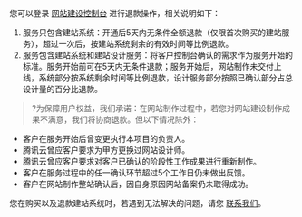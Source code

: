 ﻿您可以登录 [网站建设控制台](https://console.cloud.tencent.com/wds/info) 进行退款操作，相关说明如下：
1. 服务只包含建站系统：开通后5天内无条件全额退款（仅限首次购买的建站服务），超过一次后，按建站系统剩余的有效时间等比例退款。
2. 服务包含建站系统和建站设计服务：将客户控制台确认的需求作为服务开始的标准。服务开始前可在5天内无条件退款；服务开始后，网站制作未交付上线，系统部分按系统剩余时间等比例退款，设计服务部分按照已确认部分占总设计量的百分比退款。

>?为保障用户权益，我们承诺：在网站制作过程中，若您对网站建设制作成果不满意，我们将协商退款。但以下情况除外：
- 客户在服务开始后曾变更执行本项目的负责人。
- 腾讯云曾应客户要求为甲方更换过网站设计师。
- 腾讯云曾应客户要求对客户已确认的阶段性工作成果进行重新制作。
- 客户在服务过程中的任一确认环节超过5个工作日仍未做出反馈。
- 客户在网站制作整站确认后，因自身原因网站备案仍未取得成功。

您在购买以及退款建站系统时，若遇到无法解决的问题，请您 [联系我们](https://cloud.tencent.com/document/product/1276/51933)。
